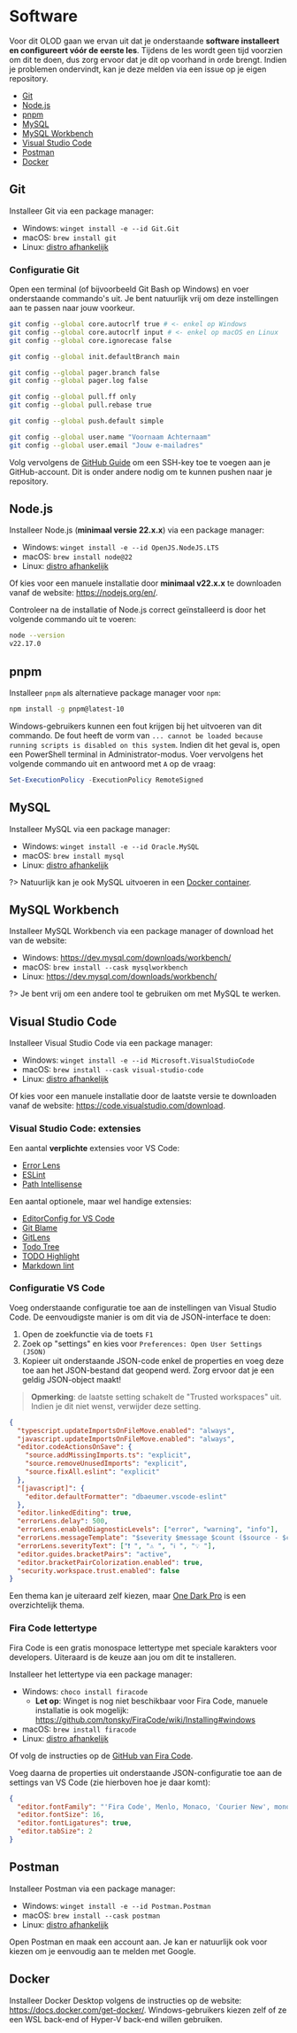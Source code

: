 # Software <!-- omit in toc -->

Voor dit OLOD gaan we ervan uit dat je onderstaande **software installeert en configureert vóór de eerste les**. Tijdens de les wordt geen tijd voorzien om dit te doen, dus zorg ervoor dat je dit op voorhand in orde brengt. Indien je problemen ondervindt, kan je deze melden via een issue op je eigen repository.

- [Git](#git)
- [Node.js](#nodejs)
- [pnpm](#pnpm)
- [MySQL](#mysql)
- [MySQL Workbench](#mysql-workbench)
- [Visual Studio Code](#visual-studio-code)
- [Postman](#postman)
- [Docker](#docker)

## Git

Installeer Git via een package manager:

- Windows: `winget install -e --id Git.Git`
- macOS: `brew install git`
- Linux: [distro afhankelijk](https://git-scm.com/download/linux)

### Configuratie Git <!-- omit in toc -->

Open een terminal (of bijvoorbeeld Git Bash op Windows) en voer onderstaande commando's uit. Je bent natuurlijk vrij om deze instellingen aan te passen naar jouw voorkeur.

<!-- cspell: disable -->

```bash
git config --global core.autocrlf true # <- enkel op Windows
git config --global core.autocrlf input # <- enkel op macOS en Linux
git config --global core.ignorecase false

git config --global init.defaultBranch main

git config --global pager.branch false
git config --global pager.log false

git config --global pull.ff only
git config --global pull.rebase true

git config --global push.default simple

git config --global user.name "Voornaam Achternaam"
git config --global user.email "Jouw e-mailadres"
```

<!-- cspell: enable -->

Volg vervolgens de [GitHub Guide](https://docs.github.com/en/authentication/connecting-to-github-with-ssh/adding-a-new-ssh-key-to-your-github-account) om een SSH-key toe te voegen aan je GitHub-account. Dit is onder andere nodig om te kunnen pushen naar je repository.

## Node.js

Installeer Node.js (**minimaal versie 22.x.x**) via een package manager:

- Windows: `winget install -e --id OpenJS.NodeJS.LTS`
- macOS: `brew install node@22`
- Linux: [distro afhankelijk](https://nodejs.org/en/download/package-manager)

Of kies voor een manuele installatie door **minimaal v22.x.x** te downloaden vanaf de website: <https://nodejs.org/en/>.

Controleer na de installatie of Node.js correct geïnstalleerd is door het volgende commando uit te voeren:

```bash
node --version
v22.17.0
```

## pnpm

Installeer `pnpm` als alternatieve package manager voor `npm`:

```bash
npm install -g pnpm@latest-10
```

Windows-gebruikers kunnen een fout krijgen bij het uitvoeren van dit commando. De fout heeft de vorm van `... cannot be loaded because running scripts is disabled on this system`. Indien dit het geval is, open een PowerShell terminal in Administrator-modus. Voer vervolgens het volgende commando uit en antwoord met `A` op de vraag:

```powershell
Set-ExecutionPolicy -ExecutionPolicy RemoteSigned
```

## MySQL

Installeer MySQL via een package manager:

- Windows: `winget install -e --id Oracle.MySQL`
- macOS: `brew install mysql`
- Linux: [distro afhankelijk](https://dev.mysql.com/doc/mysql-installation-excerpt/8.0/en/linux-installation.html)

?> Natuurlijk kan je ook MySQL uitvoeren in een [Docker container](https://hub.docker.com/_/mysql).

## MySQL Workbench

Installeer MySQL Workbench via een package manager of download het van de website:

- Windows: <https://dev.mysql.com/downloads/workbench/>
- macOS: `brew install --cask mysqlworkbench`
- Linux: <https://dev.mysql.com/downloads/workbench/>

?> Je bent vrij om een andere tool te gebruiken om met MySQL te werken.

## Visual Studio Code

Installeer Visual Studio Code via een package manager:

- Windows: `winget install -e --id Microsoft.VisualStudioCode`
- macOS: `brew install --cask visual-studio-code`
- Linux: [distro afhankelijk](https://code.visualstudio.com/docs/setup/linux)

Of kies voor een manuele installatie door de laatste versie te downloaden vanaf de website: <https://code.visualstudio.com/download>.

### Visual Studio Code: extensies <!-- omit in toc -->

Een aantal **verplichte** extensies voor VS Code:

- [Error Lens](https://marketplace.visualstudio.com/items?itemName=usernamehw.errorlens)
- [ESLint](https://marketplace.visualstudio.com/items?itemName=dbaeumer.vscode-eslint)
- [Path Intellisense](https://marketplace.visualstudio.com/items?itemName=christian-kohler.path-intellisense)

Een aantal optionele, maar wel handige extensies:

- [EditorConfig for VS Code](https://marketplace.visualstudio.com/items?itemName=EditorConfig.EditorConfig)
- [Git Blame](https://marketplace.visualstudio.com/items?itemName=waderyan.gitblame)
- [GitLens](https://marketplace.visualstudio.com/items?itemName=eamodio.gitlens)
- [Todo Tree](https://marketplace.visualstudio.com/items?itemName=Gruntfuggly.todo-tree)
- [TODO Highlight](https://marketplace.visualstudio.com/items?itemName=wayou.vscode-todo-highlight)
- [Markdown lint](https://marketplace.visualstudio.com/items?itemName=DavidAnson.vscode-markdownlint)

### Configuratie VS Code <!-- omit in toc -->

Voeg onderstaande configuratie toe aan de instellingen van Visual Studio Code. De eenvoudigste manier is om dit via de JSON-interface te doen:

1. Open de zoekfunctie via de toets `F1`
2. Zoek op "settings" en kies voor `Preferences: Open User Settings (JSON)`
3. Kopieer uit onderstaande JSON-code enkel de properties en voeg deze toe aan het JSON-bestand dat geopend werd. Zorg ervoor dat je een geldig JSON-object maakt!

> **Opmerking**: de laatste setting schakelt de "Trusted workspaces" uit. Indien je dit niet wenst, verwijder deze setting.

```json
{
  "typescript.updateImportsOnFileMove.enabled": "always",
  "javascript.updateImportsOnFileMove.enabled": "always",
  "editor.codeActionsOnSave": {
    "source.addMissingImports.ts": "explicit",
    "source.removeUnusedImports": "explicit",
    "source.fixAll.eslint": "explicit"
  },
  "[javascript]": {
    "editor.defaultFormatter": "dbaeumer.vscode-eslint"
  },
  "editor.linkedEditing": true,
  "errorLens.delay": 500,
  "errorLens.enabledDiagnosticLevels": ["error", "warning", "info"],
  "errorLens.messageTemplate": "$severity $message $count ($source - $code)",
  "errorLens.severityText": ["❗️ ", "⚠️ ", "ℹ️ ", "💡 "],
  "editor.guides.bracketPairs": "active",
  "editor.bracketPairColorization.enabled": true,
  "security.workspace.trust.enabled": false
}
```

Een thema kan je uiteraard zelf kiezen, maar [One Dark Pro](https://marketplace.visualstudio.com/items?itemName=zhuangtongfa.Material-theme) is een overzichtelijk thema.

### Fira Code lettertype <!-- omit in toc -->

Fira Code is een gratis monospace lettertype met speciale karakters voor developers. Uiteraard is de keuze aan jou om dit te installeren.

Installeer het lettertype via een package manager:

- Windows: `choco install firacode`
  - **Let op**: Winget is nog niet beschikbaar voor Fira Code, manuele installatie is ook mogelijk: <https://github.com/tonsky/FiraCode/wiki/Installing#windows>
- macOS: `brew install firacode`
- Linux: [distro afhankelijk](https://github.com/tonsky/FiraCode/wiki/Linux-instructions#installing-with-a-package-manager)

Of volg de instructies op de [GitHub van Fira Code](https://github.com/tonsky/FiraCode/wiki/Installing).

Voeg daarna de properties uit onderstaande JSON-configuratie toe aan de settings van VS Code (zie hierboven hoe je daar komt):

```json
{
  "editor.fontFamily": "'Fira Code', Menlo, Monaco, 'Courier New', monospace",
  "editor.fontSize": 16,
  "editor.fontLigatures": true,
  "editor.tabSize": 2
}
```

## Postman

Installeer Postman via een package manager:

- Windows: `winget install -e --id Postman.Postman`
- macOS: `brew install --cask postman`
- Linux: [distro afhankelijk](https://www.postman.com/downloads/)

Open Postman en maak een account aan. Je kan er natuurlijk ook voor kiezen om je eenvoudig aan te melden met Google.

## Docker

Installeer Docker Desktop volgens de instructies op de website: <https://docs.docker.com/get-docker/>. Windows-gebruikers kiezen zelf of ze een WSL back-end of Hyper-V back-end willen gebruiken.
